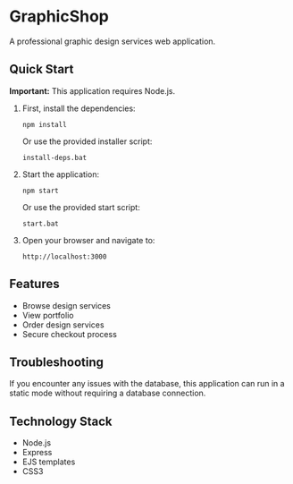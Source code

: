 # GraphicShop

A professional graphic design services web application.

## Quick Start

**Important:** This application requires Node.js.

1. First, install the dependencies:
   ```
   npm install
   ```

   Or use the provided installer script:
   ```
   install-deps.bat
   ```

2. Start the application:
   ```
   npm start
   ```

   Or use the provided start script:
   ```
   start.bat
   ```

3. Open your browser and navigate to:
   ```
   http://localhost:3000
   ```

## Features

- Browse design services
- View portfolio
- Order design services
- Secure checkout process

## Troubleshooting

If you encounter any issues with the database, this application can run in a static mode without requiring a database connection.

## Technology Stack

- Node.js
- Express
- EJS templates
- CSS3

